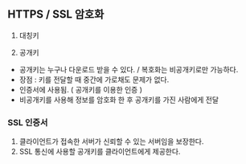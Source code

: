 ## HTTPS / SSL 암호화
1. 대칭키

2. 공개키
- 공개키는 누구나 다운로드 받을 수 있다. / 복호화는 비공개키로만 가능하다.
- 장점 : 키를 전달할 때 중간에 가로채도 문제가 없다.
- 인증서에 사용됨. ( 공개키를 이용한 인증 )
- 비공개키를 사용해 정보를 암호화 한 후 공개키를 가진 사람에게 전달

### SSL 인증서
1. 클라이언트가 접속한 서버가 신뢰할 수 있는 서버임을 보장한다.
2. SSL 통신에 사용할 공개키를 클라이언트에게 제공한다.